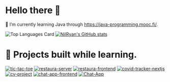 # Hello there 👋

<!--
**NilRyan/NilRyan** is a ✨ _special_ ✨ repository because its `README.md` (this file) appears on your GitHub profile.

Here are some ideas to get you started:

- 🔭 I’m currently working on ...
- 🌱 I’m currently learning ...
- 👯 I’m looking to collaborate on ...
- 🤔 I’m looking for help with ...
- 💬 Ask me about ...
- 📫 How to reach me: ...
- 😄 Pronouns: ...
- ⚡ Fun fact: ...
-->
🌱 I’m currently learning Java through https://java-programming.mooc.fi/.



![Top Languages Card](https://github-readme-stats.vercel.app/api/top-langs/?username=NilRyan)
[![NilRyan's GitHub stats](https://github-readme-stats.vercel.app/api?username=NilRyan)](https://github.com/NilRyan/github-readme-stats)

# 🔭 Projects built while learning.
[![tic-tac-toe](https://github-readme-stats.vercel.app/api/pin/?username=NilRyan&repo=tic-tac-toe)](https://github.com/NilRyan/tic-tac-toe)
[![restaura-server](https://github-readme-stats.vercel.app/api/pin/?username=NilRyan&repo=restaura-server)](https://github.com/NilRyan/restaura-server)
[![restaura-frontend](https://github-readme-stats.vercel.app/api/pin/?username=NilRyan&repo=restaura-frontend)](https://github.com/NilRyan/restaura-frontend)
[![covid-tracker-nextjs](https://github-readme-stats.vercel.app/api/pin/?username=NilRyan&repo=covid-tracker-nextjs)](https://github.com/NilRyan/covid-tracker-nextjs)
[![cv-project](https://github-readme-stats.vercel.app/api/pin/?username=NilRyan&repo=cv-project)](https://github.com/NilRyan/cv-project)
[![chat-app-frontend](https://github-readme-stats.vercel.app/api/pin/?username=NilRyan&repo=chat-app-frontend)](https://github.com/NilRyan/chat-app-frontend)
[![Chat-App](https://github-readme-stats.vercel.app/api/pin/?username=NilRyan&repo=Chat-App)](https://github.com/NilRyan/Chat-App)


